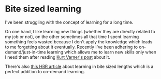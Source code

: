 # Bite sized learning

I've been struggling with the concept of learning for a long time. 

On one hand, I like learning new things \(whether they are directly related to my job or not\), on the other sometimes all that time I spent learning something feels wasted because I don't apply the knowledge which leads to me forgetting about it eventually. Recently I've been adhering to on-demand/just-in-time learning which allows me to learn new skills only when I need them after reading [Kurt Varner's post](https://medium.com/@kurtvarner/just-in-time-learning-fde2a8da4538) about it. 

There's also [this HBR article](https://hbr.org/2019/06/you-learn-best-when-you-learn-less) about learning in bite sized lengths which is a perfect addition to on-demand learning.

